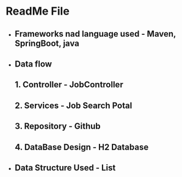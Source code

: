 
#           ReadMe File

*   ##    Frameworks nad language used - Maven, SpringBoot, java
*   ##    Data flow
    ##   1. Controller - JobController
    ##   2. Services - Job Search Potal
    ##   3. Repository - Github
    ##   4. DataBase Design - H2 Database

* ## Data Structure Used - List
 
